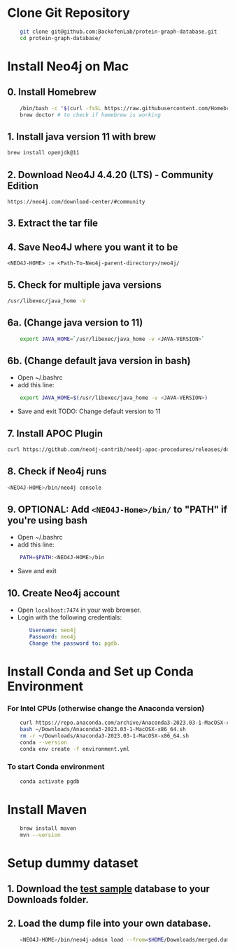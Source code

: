 # Clone Git Repository
```bash
    git clone git@github.com:BackofenLab/protein-graph-database.git
    cd protein-graph-database/
```

# Install Neo4j on Mac
## 0. Install Homebrew
```bash
    /bin/bash -c "$(curl -fsSL https://raw.githubusercontent.com/Homebrew/install/HEAD/install.sh)"
	brew doctor # to check if homebrew is working
```

## 1. Install java version 11 with brew
```bash
brew install openjdk@11
```

## 2. Download Neo4J 4.4.20 (LTS) - Community Edition
```
https://neo4j.com/download-center/#community
```

## 3. Extract the tar file
## 4. Save Neo4J where you want it to be
```
<NEO4J-HOME> := <Path-To-Neo4j-parent-directory>/neo4j/
```

## 5. Check for multiple java versions
```bash
/usr/libexec/java_home -V
```

## 6a. (Change java version to 11)
```bash
    export JAVA_HOME=`/usr/libexec/java_home -v <JAVA-VERSION>`
```
## 6b. (Change default java version in bash)
- Open ~/.bashrc
- add this line:
```bash
    export JAVA_HOME=$(/usr/libexec/java_home -v <JAVA-VERSION>)
```
- Save and exit
TODO: Change default version to 11

## 7. Install APOC Plugin
```bash
curl https://github.com/neo4j-contrib/neo4j-apoc-procedures/releases/download/4.4.0.1/apoc-4.4.0.1-all.jar -o <NEO4J-HOME>/plugins/apoc-4.4.0.1-all.jar
```

## 8. Check if Neo4j runs
```bash
<NEO4J-HOME>/bin/neo4j console
```

## 9. OPTIONAL: Add `<NEO4J-Home>/bin/` to "PATH" if you're using bash
- Open ~/.bashrc
- add this line:
```bash
    PATH=$PATH:<NEO4J-HOME>/bin
```
- Save and exit

## 10. Create Neo4j account
- Open `localhost:7474` in your web browser.
- Login with the following credentials:
```yaml
       Username: neo4j
       Password: neo4j
       Change the password to: pgdb.
```

# Install Conda and Set up Conda Environment
### For Intel CPUs (otherwise change the Anaconda version)
```bash
    curl https://repo.anaconda.com/archive/Anaconda3-2023.03-1-MacOSX-x86_64.sh -o ~/Downloads/Anaconda3-2023.03-1-MacOSX-x86_64.sh
    bash ~/Downloads/Anaconda3-2023.03-1-MacOSX-x86_64.sh
    rm -r ~/Downloads/Anaconda3-2023.03-1-MacOSX-x86_64.sh
    conda --version
    conda env create -f environment.yml
```

### To start Conda environment
```bash
    conda activate pgdb
```

# Install Maven
```bash
    brew install maven
	mvn --version
```

# Setup dummy dataset

## 1.  Download the [test sample](https://drive.google.com/file/d/1BfpXGdwcdmt8zh6K8MjrQf360ZaOpY_A/) database to your Downloads folder.

## 2.  Load the dump file into your own database.
```bash
    <NEO4J-HOME>/bin/neo4j-admin load --from=$HOME/Downloads/merged.dump --database=neo4j --force
```